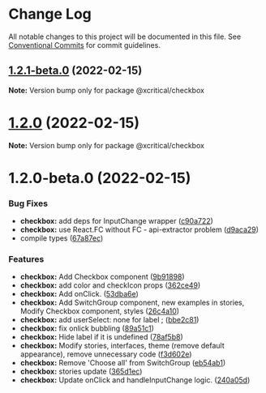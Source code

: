 # Change Log

All notable changes to this project will be documented in this file.
See [Conventional Commits](https://conventionalcommits.org) for commit guidelines.

## [1.2.1-beta.0](https://github.com/xcritical-software/xc-front-kit/compare/@xcritical/checkbox@1.2.0...@xcritical/checkbox@1.2.1-beta.0) (2022-02-15)

**Note:** Version bump only for package @xcritical/checkbox





# [1.2.0](https://github.com/xcritical-software/xc-front-kit/compare/@xcritical/checkbox@1.2.0-beta.0...@xcritical/checkbox@1.2.0) (2022-02-15)

**Note:** Version bump only for package @xcritical/checkbox





# 1.2.0-beta.0 (2022-02-15)


### Bug Fixes

* **checkbox:** add deps for InputChange wrapper ([c90a722](https://github.com/xcritical-software/xc-front-kit/commit/c90a722aaa60af01428abc90faa03bc018341975))
* **checkbox:** use React.FC without FC - api-extractor problem ([d9aca29](https://github.com/xcritical-software/xc-front-kit/commit/d9aca297dd6f5e121a9aa7351486a65e848e5519))
* compile types ([67a87ec](https://github.com/xcritical-software/xc-front-kit/commit/67a87ecdec159e9f613a0836ee4189c508ef7f7e))


### Features

* **checkbox:** Add Checkbox component ([9b91898](https://github.com/xcritical-software/xc-front-kit/commit/9b91898105559d44e812caa0d41eeb2a71143382))
* **checkbox:** add color and checkIcon props ([362ce49](https://github.com/xcritical-software/xc-front-kit/commit/362ce49313d5e26a12ece3a997b6103dc79a1e75))
* **checkbox:** Add onClick. ([53dba6e](https://github.com/xcritical-software/xc-front-kit/commit/53dba6e6d9683720f0be06994cce11b6388346b2))
* **checkbox:** Add SwitchGroup component, new examples in stories, Modify Checkbox component, styles ([26c4a10](https://github.com/xcritical-software/xc-front-kit/commit/26c4a104392a2120e6a8723da3d79aefb0dab25c))
* **checkbox:** add userSelect: none for label ; ([bbe2c81](https://github.com/xcritical-software/xc-front-kit/commit/bbe2c81f6e167db277f2ac2b9cdbe7838e62c70d))
* **checkbox:** fix onlick bubbling ([89a51c1](https://github.com/xcritical-software/xc-front-kit/commit/89a51c13ba0c7eddd8d67e3b75f88f1052df4861))
* **checkbox:** Hide label if it is undefined ([78af5b8](https://github.com/xcritical-software/xc-front-kit/commit/78af5b8ece679ca0717666c37a2a01be788d96e9))
* **checkbox:** Modify stories, interfaces, theme (remove default appearance), remove unnecessary code ([f3d602e](https://github.com/xcritical-software/xc-front-kit/commit/f3d602e812b395247e8d33b186cdd3b227e2298e))
* **checkbox:** Remove 'Choose all' from SwitchGroup ([eb54ab1](https://github.com/xcritical-software/xc-front-kit/commit/eb54ab11874c0b59a8178c57a2ef7fbafff2d338))
* **checkbox:** stories update ([365d1ec](https://github.com/xcritical-software/xc-front-kit/commit/365d1ec1bb35150fafbf653b5b9aba343fdf7585))
* **checkbox:** Update onClick and handleInputChange logic. ([240a05d](https://github.com/xcritical-software/xc-front-kit/commit/240a05df73fb5c386fb779811c59fd27383eb488))
